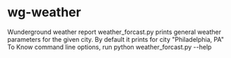 # wg-weather
Wunderground weather report
weather_forcast.py prints general weather parameters for the given city.
By default it prints for city "Philadelphia, PA"
To Know command line options, run python weather_forcast.py --help

